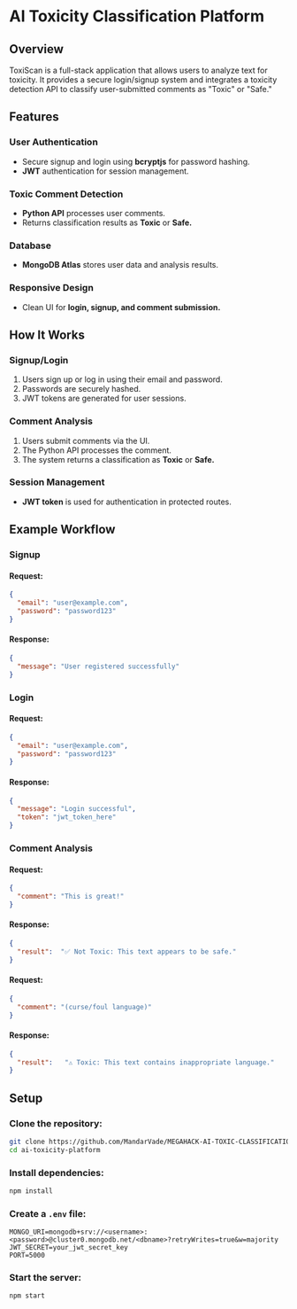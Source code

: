 # AI Toxicity Classification Platform

## Overview
ToxiScan is a full-stack application that allows users to analyze text for toxicity. It provides a secure login/signup system and integrates a toxicity detection API to classify user-submitted comments as "Toxic" or "Safe."

## Features
### User Authentication
- Secure signup and login using **bcryptjs** for password hashing.
- **JWT** authentication for session management.

### Toxic Comment Detection
- **Python API** processes user comments.
- Returns classification results as **Toxic** or **Safe.**

### Database
- **MongoDB Atlas** stores user data and analysis results.

### Responsive Design
- Clean UI for **login, signup, and comment submission.**

## How It Works
### Signup/Login
1. Users sign up or log in using their email and password.
2. Passwords are securely hashed.
3. JWT tokens are generated for user sessions.

### Comment Analysis
1. Users submit comments via the UI.
2. The Python API processes the comment.
3. The system returns a classification as **Toxic** or **Safe.**

### Session Management
- **JWT token** is used for authentication in protected routes.

## Example Workflow
### Signup
#### Request:
```json
{
  "email": "user@example.com",
  "password": "password123"
}
```
#### Response:
```json
{
  "message": "User registered successfully"
}
```

### Login
#### Request:
```json
{
  "email": "user@example.com",
  "password": "password123"
}
```
#### Response:
```json
{
  "message": "Login successful",
  "token": "jwt_token_here"
}
```

### Comment Analysis
#### Request:
```json
{
  "comment": "This is great!"
}
```
#### Response:
```json
{
  "result":  "✅ Not Toxic: This text appears to be safe."
}
```
#### Request:
```json
{
  "comment": "(curse/foul language)"
}
```
#### Response:
```json
{
  "result":   "⚠️ Toxic: This text contains inappropriate language."
}
```

## Setup
### Clone the repository:
```bash
git clone https://github.com/MandarVade/MEGAHACK-AI-TOXIC-CLASSIFICATION.git
cd ai-toxicity-platform
```
### Install dependencies:
```bash
npm install
```
### Create a `.env` file:
```plaintext
MONGO_URI=mongodb+srv://<username>:<password>@cluster0.mongodb.net/<dbname>?retryWrites=true&w=majority
JWT_SECRET=your_jwt_secret_key
PORT=5000

```
### Start the server:
```bash
npm start
```


